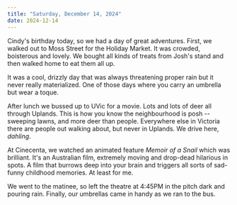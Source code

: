 ```yaml
---
title: "Saturday, December 14, 2024"
date: 2024-12-14
---
```


Cindy's birthday today, so we had a day of great adventures.  First, we walked out to Moss Street for the Holiday Market.  It was crowded, boisterous and lovely.  We bought all kinds of treats from Josh's stand and then walked home to eat them all up.

It was a cool, drizzly day that was always threatening proper rain but it never really materialized.  One of those days where you carry an umbrella but wear a toque.

After lunch we bussed up to UVic for a movie. Lots and lots of deer all through Uplands.  This is how you know the neighbourhood is posh -- sweeping lawns, and more deer than people.  Everywhere else in Victoria there are people out walking about, but never in Uplands.  We drive here, _dahling_.  

At Cinecenta, we watched an animated feature _Memoir of a Snail_ which was brilliant.  It's an Australian film, extremely moving and drop-dead hilarious in spots.  A film that burrows deep into your brain and triggers all sorts of sad-funny childhood memories.  At least for me.

We went to the matinee, so left the theatre at 4:45PM in the pitch dark and pouring rain.  Finally, our umbrellas came in handy as we ran to the bus.  